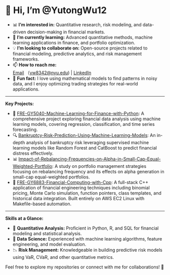 # 👋 Hi, I’m @YutongWu12

- 📊 **I’m interested in:** Quantitative research, risk modeling, and data-driven decision-making in financial markets.
- 🌱 **I’m currently learning:** Advanced quantitative methods, machine learning applications in finance, and portfolio optimization.
- 💡 **I’m looking to collaborate on:** Open-source projects related to financial modeling, predictive analytics, and risk management frameworks.
- 📫 **How to reach me:**  
  [Email](mailto:yw8342@nyu.edu) （yw8342@nyu.edu) | [LinkedIn](https://www.linkedin.com/in/minnie-yutong-wu)
- 🎯 **Fun fact:** I love using mathematical models to find patterns in noisy data, and I enjoy optimizing trading strategies for real-world applications.

---

**Key Projects:**
- 🌟 [FRE-GY5040-Machine-Learning-for-Finance-with-Python](https://github.com/YutongWu12/FRE-GY5040-Machine-Learning-for-Finance-with-Python): A comprehensive project exploring financial data analysis using machine learning models, covering regression, classification, and time series forecasting.
- 🔍 [Bankruptcy-Risk-Prediction-Using-Machine-Learning-Models](https://github.com/YutongWu12/Bankruptcy-Risk-Prediction-Using-Machine-Learning-Models): An in-depth analysis of bankruptcy risk leveraging supervised machine learning models like Random Forest and CatBoost to predict financial distress effectively.
- 📊 [Impact-of-Rebalancing-Frequencies-on-Alpha-in-Small-Cap-Equal-Weighted-Portfolio](https://github.com/YutongWu12/Impact-of-Rebalancing-Frequencies-on-Alpha-in-Small-Cap-Equal-Weighted-Portfolios): A study on portfolio management strategies focusing on rebalancing frequency and its effects on alpha generation in small-cap equal-weighted portfolios.
- 🧮 [FRE-GY6883-Financial-Computing-with-Cpp](https://github.com/YutongWu12/FRE-GY6883-Financial-Computing-with-Cpp): A full-stack C++ application of financial engineering techniques including binomial pricing, Monte Carlo simulation, function pointers, class templates, and historical data integration. Built entirely on AWS EC2 Linux with Makefile-based automation. 

---

**Skills at a Glance:**
- 🧮 **Quantitative Analysis:** Proficient in Python, R, and SQL for financial modeling and statistical analysis.
- 🔧 **Data Science:** Experienced with machine learning algorithms, feature engineering, and model evaluation.
- 📉 **Risk Management:** Knowledgeable in building predictive risk models using VaR, CVaR, and other quantitative metrics.

Feel free to explore my repositories or connect with me for collaborations! 🚀
